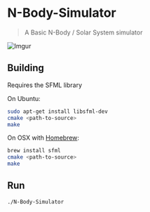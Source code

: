 # N-Body-Simulator

> A Basic N-Body / Solar System simulator

![Imgur](https://i.imgur.com/bJ85EfJ.gif)

## Building

Requires the SFML library

On Ubuntu:

```sh
sudo apt-get install libsfml-dev
cmake <path-to-source>
make
```

On OSX with [Homebrew](https://brew.sh/):
```sh
brew install sfml
cmake <path-to-source>
make
```

## Run
```sh
./N-Body-Simulator
```
